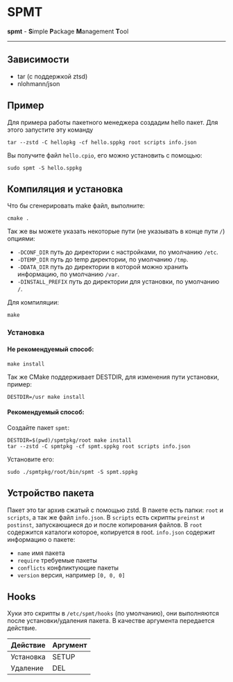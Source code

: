 # SPMT

**spmt** - **S**imple **P**ackage **M**anagement **T**ool

------

## Зависимости
- tar (с поддержкой ztsd)
- nlohmann/json

## Пример
Для примера работы пакетного менеджера создадим hello пакет.
Для этого запустите эту команду
```shell
tar --zstd -C hellopkg -cf hello.sppkg root scripts info.json
```
Вы получите файл `hello.cpio`, его можно установить с помощью:
```shell
sudo spmt -S hello.sppkg
```

## Компиляция и установка

Что бы сгенерировать make файл, выполните:
```shell
cmake .
```
Так же вы можете указать некоторые пути (не указывать в конце пути `/`) опциями:
- `-DCONF_DIR` путь до директории с настройками, по умолчанию `/etc`.
- `-DTEMP_DIR` путь до temp директории, по умолчанию `/tmp`.
- `-DDATA_DIR` путь до директории в которой можно хранить информацию, по умолчанию `/var`.
- `-DINSTALL_PREFIX` путь до директории для установки, по умолчанию `/`.

Для компиляции:
```shell
make
```

### Установка
#### Не рекомендуемый способ:
```shell
make install
```
Так же CMake поддерживает DESTDIR, для изменения пути установки, пример:
```shell
DESTDIR=/usr make install
```
#### Рекомендуемый способ:
Создайте пакет `spmt`:  
```shell
DESTDIR=$(pwd)/spmtpkg/root make install
tar --zstd -C spmtpkg -cf spmt.sppkg root scripts info.json
```

Установите его:
```shell
sudo ./spmtpkg/root/bin/spmt -S spmt.sppkg
```

## Устройство пакета
Пакет это tar архив сжатый с помощью zstd.
В пакете есть папки: `root` и `scripts`, а так же файл `info.json`.
В `scripts` есть скрипты `preinst` и `postinst`, запускающиеся до и после копирования файлов.
В `root` содержится каталоги которое, копируется в root.
`info.json` содержит информацию о пакете:
- `name` имя пакета 
- `require` требуемые пакеты
- `conflicts` конфликтующие пакеты
- `version` версия, например `[0, 0, 0]`

## Hooks
Хуки это скрипты в `/etc/spmt/hooks` (по умолчанию), они выполняются после установки/удаления пакета.
В качестве аргумента передается действие.

| Действие  | Аргумент |
|-----------|----------|
| Установка | SETUP    |
| Удаление  | DEL      |